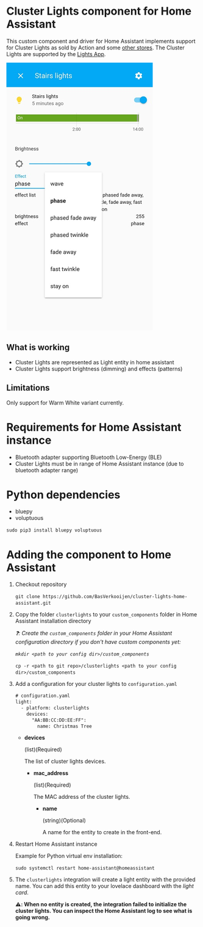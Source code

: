 # Cluster Lights component for Home Assistant
This custom component and driver for Home Assistant implements support for Cluster Lights as sold by Action and some [other stores](https://www.kabelshop.nl/PerfectLED-Clusterverlichting-met-app-7-meter-Bluetooth-576-LEDs-Binnen-Buiten-AX8718700-i7551-t101352.html). The Cluster Lights are supported by the [Lights App](https://play.google.com/store/apps/details?id=com.scinan.novolink.lightstring).

![](screenshot.jpg?raw=true)

## What is working
* Cluster Lights are represented as Light entity in home assistant
* Cluster Lights support brightness (dimming) and effects (patterns)

## Limitations
Only support for Warm White variant currently.

# Requirements for Home Assistant instance
* Bluetooth adapter supporting Bluetooth Low-Energy (BLE)
* Cluster Lights must be in range of Home Assistant instance (due to bluetooth adapter range)

# Python dependencies
* bluepy
* voluptuous

`sudo pip3 install bluepy voluptuous`

# Adding the component to Home Assistant
1. Checkout repository

   `git clone https://github.com/BasVerkooijen/cluster-lights-home-assistant.git`

2. Copy the folder `clusterlights` to your `custom_components` folder in Home Assistant installation directory

   *❓: Create the `custom_components` folder in your Home Assistant configuration directory if you don't have custom components yet:*
   
   *`mkdir <path to your config dir>/custom_components`*

   `cp -r <path to git repo>/clusterlights <path to your config dir>/custom_components`
3. Add a configuration for your cluster lights to `configuration.yaml`

   ```
   # configuration.yaml
   light:
     - platform: clusterlights
       devices:
         "AA:BB:CC:DD:EE:FF":
           name: Christmas Tree
   ```
   * **devices**
     
     (list)(Required)
     
     The list of cluster lights devices.
     
     * **mac_address**
        
        (list)(Required)
        
        The MAC address of the cluster lights.
     
       * **name**
        
          (string)(Optional)
        
          A name for the entity to create in the front-end.

4. Restart Home Assistant instance

   Example for Python virtual env installation:
   
   `sudo systemctl restart home-assistant@homeassistant`

5. The `clusterlights` integration will create a light entity with the provided name. You can add this entity to your lovelace dashboard with the _light card_.
   
   **⚠️: When no entity is created, the integration failed to initialize the cluster lights. You can inspect the Home Assistant log to see what is going wrong.** 
